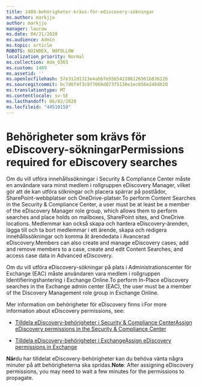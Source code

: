 ```yaml
---
title: 1489-behörigheter-krävs-för-ediscovery-sökningar
ms.author: markjjo
author: markjjo
manager: lauraw
ms.date: 04/21/2020
ms.audience: Admin
ms.topic: article
ROBOTS: NOINDEX, NOFOLLOW
localization_priority: Normal
ms.collection: Adm_O365
ms.custom: 1489
ms.assetid: ''
ms.openlocfilehash: 57e312d1313e4abb7e556542286126561b836226
ms.sourcegitcommit: bc7d6f4f3c9f7060d073f5130e1ec856e248d020
ms.translationtype: MT
ms.contentlocale: sv-SE
ms.lasthandoff: 06/02/2020
ms.locfileid: "44510158"
---
```

# <a name="permissions-required-for-ediscovery-searches"></a><span data-ttu-id="74c96-102">Behörigheter som krävs för eDiscovery-sökningar</span><span class="sxs-lookup"><span data-stu-id="74c96-102">Permissions required for eDiscovery searches</span></span>

<span data-ttu-id="74c96-103">Om du vill utföra innehållssökningar i Security & Compliance Center måste en användare vara minst medlem i rollgruppen eDiscovery Manager, vilket gör att de kan utföra sökningar och placera spärrar på postlådor, SharePoint-webbplatser och OneDrive-platser.</span><span class="sxs-lookup"><span data-stu-id="74c96-103">To perform Content Searches in the Security & Compliance Center, a user must be at least be a member of the eDiscovery Manager role group, which allows them to perform searches and place holds on mailboxes, SharePoint sites, and OneDrive locations.</span></span> <span data-ttu-id="74c96-104">Medlemmar kan också skapa och hantera eDiscovery-ärenden, lägga till och ta bort medlemmar i ett ärende, skapa och redigera innehållssökningar och komma åt ärendedata i Avancerad eDiscovery.</span><span class="sxs-lookup"><span data-stu-id="74c96-104">Members can also create and manage eDiscovery cases, add and remove members to a case, create and edit Content Searches, and access case data in Advanced eDiscovery.</span></span>

<span data-ttu-id="74c96-105">Om du vill utföra eDiscovery-sökningar på plats i Administrationscenter för Exchange (EAC) måste användaren vara medlem i rollgruppen Identifieringshantering i Exchange Online.</span><span class="sxs-lookup"><span data-stu-id="74c96-105">To perform In-Place eDiscovery searches in the Exchange admin center (EAC), the user must be a member of the Discovery Management role group in Exchange Online.</span></span>

<span data-ttu-id="74c96-106">Mer information om behörigheter för eDiscovery finns i:</span><span class="sxs-lookup"><span data-stu-id="74c96-106">For more information about eDiscovery permissions, see:</span></span> 

- [<span data-ttu-id="74c96-107">Tilldela eDiscovery-behörigheter i Security & Compliance Center</span><span class="sxs-lookup"><span data-stu-id="74c96-107">Assign eDiscovery permissions in the Security & Compliance Center</span></span>](https://docs.microsoft.com/microsoft-365/compliance/assign-ediscovery-permissions)

- [<span data-ttu-id="74c96-108">Tilldela eDiscovery-behörigheter i Exchange</span><span class="sxs-lookup"><span data-stu-id="74c96-108">Assign eDiscovery permissions in Exchange</span></span>](https://docs.microsoft.com/exchange/security-and-compliance/in-place-ediscovery/assign-ediscovery-permissions)

<span data-ttu-id="74c96-109">**När**du har tilldelat eDiscovery-behörigheter kan du behöva vänta några minuter på att behörigheterna ska spridas.</span><span class="sxs-lookup"><span data-stu-id="74c96-109">**Note**: After assigning eDiscovery permissions, you may need to wait a few minutes for the permissions to propagate.</span></span>
